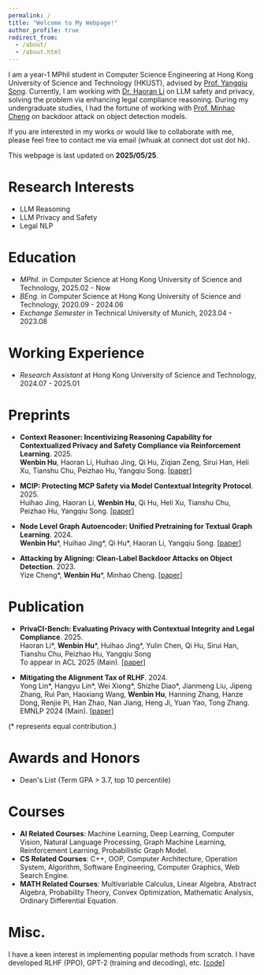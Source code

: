 ```yaml
---
permalink: /
title: "Welcome to My Webpage!"
author_profile: true
redirect_from: 
  - /about/
  - /about.html
--- 
```

I am a year-1 MPhil student in Computer Science Engineering at Hong Kong University of Science and Technology (HKUST), advised by [Prof. Yangqiu Song](https://www.cse.ust.hk/~yqsong/). Currently, I am working with [Dr. Haoran Li](https://hlibt.student.ust.hk/) on LLM safety and privacy, solving the problem via enhancing legal compliance reasoning. During my undergraduate studies, I had the fortune of working with [Prof. Minhao Cheng](https://cmhcbb.github.io/) on backdoor attack on object detection models.   

If you are interested in my works or would like to collaborate with me, please feel free to contact me via email (whuak at connect dot ust dot hk).   

This webpage is last updated on **2025/05/25**.  


Research Interests
======
- LLM Reasoning
- LLM Privacy and Safety
- Legal NLP

Education
======
- *MPhil.* in Computer Science at Hong Kong University of Science and Technology, 2025.02 - Now
- *BEng.* in Computer Science at Hong Kong University of Science and Technology, 2020.09 - 2024.06
- *Exchange Semester* in Technical University of Munich, 2023.04 - 2023.08

Working Experience
======
- *Research Assistant* at Hong Kong University of Science and Technology, 2024.07 - 2025.01


Preprints
======
- **Context Reasoner: Incentivizing Reasoning Capability for Contextualized Privacy and Safety Compliance via Reinforcement Learning**. 2025.  
**Wenbin Hu**, Haoran Li, Huihao Jing, Qi Hu, Ziqian Zeng, Sirui Han, Heli Xu, Tianshu Chu, Peizhao Hu, Yangqiu Song. [[paper](https://arxiv.org/abs/2505.14585)]   

- **MCIP: Protecting MCP Safety via Model Contextual Integrity Protocol**. 2025.  
Huihao Jing, Haoran Li, **Wenbin Hu**, Qi Hu, Heli Xu, Tianshu Chu, Peizhao Hu, Yangqiu Song. [[paper](https://arxiv.org/abs/2505.14590)]  
 
- **Node Level Graph Autoencoder: Unified Pretraining for Textual Graph Learning**. 2024.  
**Wenbin Hu**\*, Huihao Jing\*, Qi Hu\*, Haoran Li, Yangqiu Song. [[paper](https://arxiv.org/abs/2408.07091)]   

- **Attacking by Aligning: Clean-Label Backdoor Attacks on Object Detection**. 2023.  
Yize Cheng\*, **Wenbin Hu**\*, Minhao Cheng. [[paper](https://arxiv.org/abs/2307.10487)]   

 

Publication
======
- **PrivaCI-Bench: Evaluating Privacy with Contextual Integrity and Legal Compliance**. 2025.  
Haoran Li\*, **Wenbin Hu**\*, Huihao Jing\*, Yulin Chen, Qi Hu, Sirui Han, Tianshu Chu, Peizhao Hu, Yangqiu Song  
To appear in ACL 2025 (Main). [[paper](https://arxiv.org/pdf/2502.17041)]  

- **Mitigating the Alignment Tax of RLHF**. 2024.  
Yong Lin\*, Hangyu Lin\*, Wei Xiong\*, Shizhe Diao\*, Jianmeng Liu, Jipeng Zhang, Rui Pan, Haoxiang Wang, **Wenbin Hu**, Hanning Zhang, Hanze Dong, Renjie Pi, Han Zhao, Nan Jiang, Heng Ji, Yuan Yao, Tong Zhang.    
EMNLP 2024 (Main). [[paper](https://arxiv.org/abs/2309.06256)]


(* represents equal contribution.)  

Awards and Honors
======
- Dean's List (Term GPA > 3.7, top 10 percentile)

Courses
======
- **AI Related Courses**: Machine Learning, Deep Learning, Computer Vision, Natural Language
Processing, Graph Machine Learning, Reinforcement Learning, Probabilistic Graph Model.
- **CS Related Courses**: C++, OOP, Computer Architecture, Operation System, Algorithm, Software
Engineering, Computer Graphics, Web Search Engine.
- **MATH Related Courses**: Multivariable Calculus, Linear Algebra, Abstract Algebra, Probability Theory,
Convex Optimization, Mathematic Analysis, Ordinary Differential Equation.


Misc.
======
I have a keen interest in implementing popular methods from scratch. I have developed RLHF (PPO), GPT-2 (training and decoding), etc. [[code](https://github.com/HUWENBIN2024/code_from_scratch_with_100_lines)]